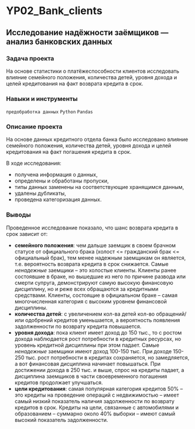 # YP02_Bank_clients
## Исследование надёжности заёмщиков — анализ банковских данных
### Задача проекта
На основе статистики о платёжеспособности клиентов исследовать влияние семейного положения, количества детей, уровня дохода и целей кредитования на факт возврата кредита в срок.

### Навыки и инструменты
`предобработка данных` `Python` `Pandas`

### Описание проекта
На основе данных кредитного отдела банка было исследовано влияние семейного положения, количества детей, уровня дохода и целей кредитования на факт погашения кредита в срок. 

В ходе исследования:
- получена информация о данных,
- определены и обработаны пропуски,
- типы данных заменены на соответствующие хранящимся данным,
- удалены дубликаты,
- проведена категоризация данных.

### Выводы
Проведенное исследование показало, что шанс возврата кредита в срок зависит от:

- **семейного положения**: чем дальше заемщик в своем брачном статусе от официального брака (холост <= гражданский брак <= официальный брак), тем менее надежным заемщикам он является, т.е. вероятность возврата кредита в срок снижается. Самые *ненадежные* заемщики – это холостые клиенты. Клиенты ранее состоявшие в браке, но вышедшие из него по причине развода или смерти супруга, демонстрируют самую высокую финансовую дисциплину, но и реже всех обращаются за кредитными средствами. Клиенты, состоящие в официальном браке – самая многочисленная категория с высоким уровнем финансовой дисциплины.
- **количества детей**: с увеличением кол-ва детей кол-во обращений/или одобрений кредитов уменьшается, а вероятность появления задолженности по возврату кредита повышается.
- **уровня дохода**: пока клиент имеет доход до 150 тыс., то с ростом дохода наблюдается рост потребности в кредитных ресурсах, но уровень кредитной дисциплины при этом падает. Самые *ненадежные* заемщики имеют доход 100-150 тыс. При доходе 150-250 тыс. рост потребности в кредитах сохраняется, но замедляется, а вот финансовая дисциплина начинает повышаться. При достижении дохода в 250 тыс. и выше, спрос на кредиты падает, а дисциплина заемщиков в части своевременного погашения кредитов продолжает улучшаться.
- **цели кредитования**: самая популярная категория кредитов 50% – это кредиты на проведение операций с недвижимостью – имеет самый низкий показатель наличия задолженности по возврату кредитов в срок. Кредиты на цели, связанные с автомобилями и образованием – суммарно около 40% выборки – имеют самый высокий показатель задолженности.
